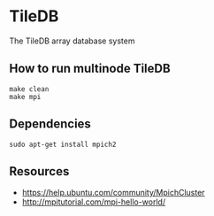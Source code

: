 TileDB
======

The TileDB array database system


## How to run multinode TileDB
```
make clean
make mpi
```

## Dependencies
```
sudo apt-get install mpich2
```

## Resources
* https://help.ubuntu.com/community/MpichCluster
* http://mpitutorial.com/mpi-hello-world/

